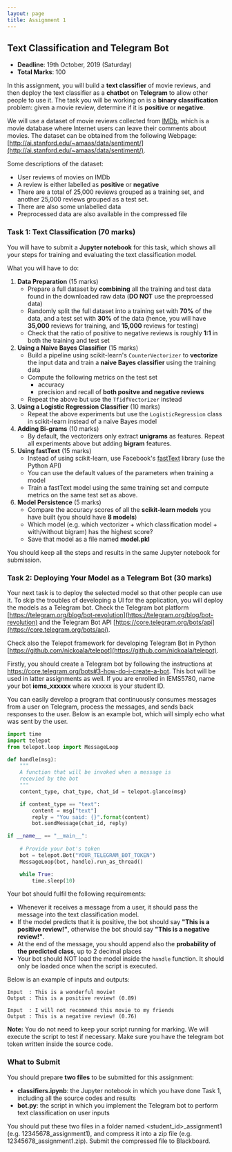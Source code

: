 ```yaml
---
layout: page
title: Assignment 1
---
```


## Text Classification and Telegram Bot

* **Deadline**: 19th October, 2019 (Saturday)
* **Total Marks**: 100

In this assignment, you will build a **text classifier** of movie reviews, and then deploy the text classifier as a **chatbot** on **Telegram** to allow other people to use it. The task you will be working on is a **binary classification** problem: given a movie review, determine if it is **positive** or **negative**.

We will use a dataset of movie reviews collected from [IMDb](https://www.imdb.com/), which is a movie database where Internet users can leave their comments about movies. The dataset can be obtained from the following Webpage: [http://ai.stanford.edu/~amaas/data/sentiment/](http://ai.stanford.edu/~amaas/data/sentiment/).

Some descriptions of the dataset:
* User reviews of movies on IMDb
* A review is either labelled as **positive** or **negative**
* There are a total of 25,000 reviews grouped as a training set, and another 25,000 reviews grouped as a test set.
* There are also some unlabelled data
* Preprocessed data are also available in the compressed file

### Task 1: Text Classification (70 marks)

You will have to submit a **Jupyter notebook** for this task, which shows all your steps for training and evaluating the text classification model.

What you will have to do:

1. **Data Preparation** (15 marks)
    * Prepare a full dataset by **combining** all the training and test data found in the downloaded raw data (**DO NOT** use the preproessed data)
    * Randomly split the full dataset into a training set with **70%** of the data, and a test set with **30%** of the data (hence, you will have **35,000** reviews for training, and **15,000** reviews for testing)
    * Check that the ratio of positive to negative reviews is roughly **1:1** in both the training and test set
2. **Using a Naive Bayes Classifier** (15 marks)
    * Build a pipeline using scikit-learn's `CounterVectorizer` to **vectorize** the input data and train a **naive Bayes classifier** using the training data
    * Compute the following metrics on the test set
        - accuracy
        - precision and recall of **both positve and negative reviews**
    * Repeat the above but use the `TfidfVectorizer` instead
3. **Using a Logistic Regression Classifier** (10 marks)
    * Repeat the above experiments but use the `LogisticRegression` class in scikit-learn instead of a naive Bayes model
4. **Adding Bi-grams** (10 marks)
    * By default, the vectorizers only extract **unigrams** as features. Repeat all experiments above but adding **bigram** features.
5. **Using fastText** (15 marks) 
    * Instead of using scikit-learn, use Facebook's [fastText](https://github.com/facebookresearch/fastText) library (use the Python API)
    * You can use the default values of the parameters when training a model
    * Train a fastText model using the same training set and compute metrics on the same test set as above.
6. **Model Persistence** (5 marks)
    * Compare the accuracy scores of all the **scikit-learn models** you have built (you should have **8 models**)
    * Which model (e.g. which vectorizer + which classification model + with/without bigram) has the highest score?
    * Save that model as a file named **model.pkl**

You should keep all the steps and results in the same Jupyter notebook for submission.

### Task 2: Deploying Your Model as a Telegram Bot (30 marks)

Your next task is to deploy the selected model so that other people can use it. To skip the troubles of developing a UI for the application, you will deploy the models as a Telegram bot. Check the Telegram bot platform [https://telegram.org/blog/bot-revolution](https://telegram.org/blog/bot-revolution) and the Telegram Bot API [https://core.telegram.org/bots/api](https://core.telegram.org/bots/api).

Check also the Telepot framework for developing Telegram Bot in Python [https://github.com/nickoala/telepot](https://github.com/nickoala/telepot).

Firstly, you should create a Telegram bot by following the instructions at https://core.telegram.org/bots#3-how-do-i-create-a-bot. This bot will be used in latter assignments as well. If you are enrolled in IEMS5780, name your bot **iems_xxxxxx** where xxxxxx is your student ID.

You can easily develop a program that continuously consumes messages from a user on Telegram, process the messages, and sends back responses to the user. Below is an example bot, which will simply echo what was sent by the user.

```python
import time
import telepot
from telepot.loop import MessageLoop

def handle(msg):
    """
    A function that will be invoked when a message is
    recevied by the bot
    """
    content_type, chat_type, chat_id = telepot.glance(msg)

    if content_type == "text":
        content = msg["text"]
        reply = "You said: {}".format(content)
        bot.sendMessage(chat_id, reply)

if __name__ == "__main__":
    
    # Provide your bot's token
    bot = telepot.Bot("YOUR_TELEGRAM_BOT_TOKEN")
    MessageLoop(bot, handle).run_as_thread()

    while True:
        time.sleep(10)
```

Your bot should fulfil the following requirements:

* Whenever it receives a message from a user, it should pass the message into the text classification model.
* If the model predicts that it is positive, the bot should say **"This is a positive review!"**, otherwise the bot should say **"This is a negative review!"**.
* At the end of the message, you should append also the **probability of the predicted class**, up to 2 decimal places
* Your bot should NOT load the model inside the `handle` function. It should only be loaded once when the script is executed.

Below is an example of inputs and outputs:

```
Input  : This is a wonderful movie!
Output : This is a positive review! (0.89)

Input  : I will not recommend this movie to my friends
Output : This is a negative review! (0.76)
```

**Note:** You do not need to keep your script running for marking. We will execute the script to test if necessary. Make sure you have the telegram bot token written inside the source code.

### What to Submit

You should prepare **two files** to be submitted for this assignment:
* **classifiers.ipynb**: the Jupyter notebook in which you have done Task 1, including all the source codes and results
* **bot.py**: the script in which you implement the Telegram bot to perform text classification on user inputs

You should put these two files in a folder named <student_id>_assignment1 (e.g. 12345678_assignment1), and compress it into a zip file (e.g. 12345678_assignment1.zip). Submit the compressed file to Blackboard.
